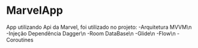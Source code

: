 # MarvelApp
 App utilizando Api da Marvel, foi utilizado no projeto:
-Arquitetura MVVM\n
-Injeção Dependência Dagger\n
-Room DataBase\n
-Glide\n
-Flow\n
-Coroutines
